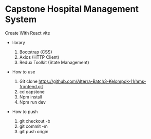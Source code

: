 # Capstone Hospital Management System

Create With React vite

- library
    1. Bootstrap (CSS)
    2. Axios (HTTP Client)
    3. Redux Toolkit (State Management)

- How to use
    1. Git clone https://github.com/Alterra-Batch3-Kelompok-11/hms-frontend.git
    2. cd capstone
    3. Npm install
    4. Npm run dev

- How to push
    1. git checkout -b <Yourname>
    2. git commit -m <Yourworks>
    3. git push origin <Yourbranch> 